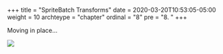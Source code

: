 +++
title = "SpriteBatch Transforms"
date = 2020-03-20T10:53:05-05:00
weight = 10
archteype = "chapter"
ordinal = "8"
pre = "8. "
+++


Moving in place...

<img src="https://media.giphy.com/media/3o85xzkvl1siB2rHSo/giphy.gif"/>